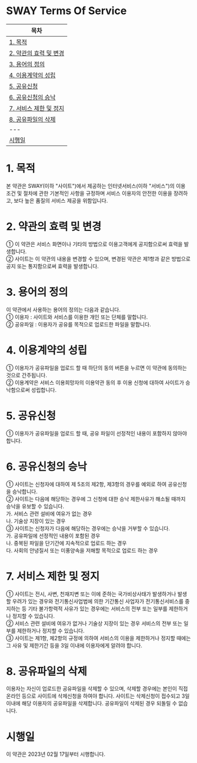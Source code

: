 <h1>SWAY Terms Of Service</h1>

| 목차 |
| --- |
|[1. 목적](#1-목적)|
|[2. 약관의 효력 및 변경](#2-약관의-효력-및-변경)|
|[3. 용어의 정의](#3-용어의-정의)|
|[4. 이용계약의 성립](#4-이용계약의-성립)|
|[5. 공유신청](#5-공유신청)|
|[6.  공유신청의 승낙](#6-공유신청의-승낙)|
|[7. 서비스 제한 및 정지](#7-서비스-제한-및-정지)|
|[8. 공유파일의 삭제](#8-공유파일의-삭제)|
| --- |
|[시행일](#시행일)|

# 1. 목적
본 약관은 SWAY(이하 "사이트")에서 제공하는 인터넷서비스(이하 "서비스")의 이용 조건 및 절차에 관한 기본적인 사항을 규정하며 서비스 이용자의 안전한 이용을 장려하고, 보다 높은 품질의 서비스 제공을 위함입니다.

# 2. 약관의 효력 및 변경
① 이 약관은 서비스 화면이나 기타의 방법으로 이용고객에게 공지함으로써 효력을 발생합니다.<br>
② 사이트는 이 약관의 내용을 변경할 수 있으며, 변경된 약관은 제1항과 같은 방법으로 공지 또는 통지함으로써 효력을 발생합니다.

# 3. 용어의 정의
이 약관에서 사용하는 용어의 정의는 다음과 같습니다.<br>
① 이용자 : 사이트와 서비스를 이용한 개인 또는 단체를 말합니다.<br>
② 공유파일 : 이용자가 공유를 목적으로 업로드한 파일을 말합니다.<br>

# 4. 이용계약의 성립
① 이용자가 공유파일을 업로드 할 때 하단의 동의 버튼을 누르면 이 약관에 동의하는 것으로 간주됩니다.<br>
② 이용계약은 서비스 이용희망자의 이용약관 동의 후 이용 신청에 대하여 사이트가 승낙함으로써 성립합니다.<br>

# 5. 공유신청
① 이용자가 공유파일을 업로드 할 때, 공유 파일이 선정적인 내용이 포함하지 않아야 합니다.

# 6. 공유신청의 승낙
① 사이트는 신청자에 대하여 제 5조의 제2항, 제3항의 경우를 예외로 하여 공유신청을 승낙합니다.<br>
② 사이트는 다음에 해당하는 경우에 그 신청에 대한 승낙 제한사유가 해소될 때까지 승낙을 유보할 수 있습니다.<br>
가. 서비스 관련 설비에 여유가 없는 경우<br>
나. 기술상 지장이 있는 경우<br>
③ 사이트는 신청자가 다음에 해당하는 경우에는 승낙을 거부할 수 있습니다.<br>
가. 공유파일에 선정적인 내용이 포함된 경우<br>
나. 중복된 파일을 단기간에 지속적으로 업로드 하는 경우<br>
다. 사회의 안녕질서 또는 미풍양속을 저해할 목적으로 업로드 하는 경우<br>

# 7. 서비스 제한 및 정지
① 사이트는 전시, 사변, 천재지변 또는 이에 준하는 국가비상사태가 발생하거나 발생할 우려가 있는 경우와 전기통신사업법에 의한 기간통신 사업자가 전기통신서비스를 중지하는 등 기타 불가항력적 사유가 있는 경우에는 서비스의 전부 또는 일부를 제한하거나 정지할 수 있습니다.<br>
② 서비스 관련 설비에 여유가 없거나 기술상 지장이 있는 경우 서비스의 전부 또는 일부를 제한하거나 정지할 수 있습니다.<br>
③ 사이트는 제1항, 제2항의 규정에 의하여 서비스의 이용을 제한하거나 정지할 때에는 그 사유 및 제한기간 등을 3일 이내에 이용자에게 알려야 합니다.

# 8. 공유파일의 삭제
이용자는 자신이 업로드한 공유파일을 삭제할 수 있으며, 삭제할 경우에는 본인이 직접 온라인 등으로 사이트에 삭제신청을 하여야 합니다. 사이트는 삭제신청이 접수되고 3일 이내에 해당 이용자의 공유파일을 삭제합니다. 공유파일이 삭제된 경우 되돌릴 수 없습니다.

# 시행일
이 약관은 2023년 02월 17일부터 시행합니다.
